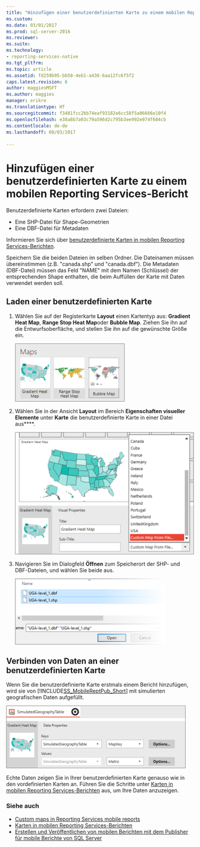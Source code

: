 ```yaml
---
title: "Hinzufügen einer benutzerdefinierten Karte zu einem mobilen Reporting Services-Bericht | Microsoft-Dokumentation"
ms.custom: 
ms.date: 03/01/2017
ms.prod: sql-server-2016
ms.reviewer: 
ms.suite: 
ms.technology:
- reporting-services-native
ms.tgt_pltfrm: 
ms.topic: article
ms.assetid: fd259b95-bb58-4eb1-a436-6aa12fc6f5f2
caps.latest.revision: 6
author: maggiesMSFT
ms.author: maggies
manager: erikre
ms.translationtype: HT
ms.sourcegitcommit: f3481fcc2bb74eaf93182e6cc58f5a06666e10f4
ms.openlocfilehash: e38a8b7a03c79a596d2c795b3ee992e974f604cb
ms.contentlocale: de-de
ms.lasthandoff: 08/03/2017

---
```

# <a name="add-a-custom-map-to-a-reporting-services-mobile-report"></a>Hinzufügen einer benutzerdefinierten Karte zu einem mobilen Reporting Services-Bericht
Benutzerdefinierte Karten erfordern zwei Dateien:  
* Eine SHP-Datei für Shape-Geometrien  
* Eine DBF-Datei für Metadaten  
  
Informieren Sie sich über [benutzerdefinierte Karten in mobilen Reporting Services-Berichten](../../reporting-services/mobile-reports/custom-maps-in-reporting-services-mobile-reports.md).  
  
Speichern Sie die beiden Dateien im selben Ordner. Die Dateinamen müssen übereinstimmen (z.B. "canada.shp" und "canada.dbf"). Die Metadaten (DBF-Datei) müssen das Feld "NAME" mit dem Namen (Schlüssel) der entsprechenden Shape enthalten, die beim Auffüllen der Karte mit Daten verwendet werden soll.   
  
## <a name="load-a-custom-map"></a>Laden einer benutzerdefinierten Karte  
  
1. Wählen Sie auf der Registerkarte **Layout** einen Kartentyp aus: **Gradient Heat Map**, **Range Stop Heat Map**oder **Bubble Map**. Ziehen Sie ihn auf die Entwurfsoberfläche, und stellen Sie ihn auf die gewünschte Größe ein.  
  
   ![SSMRP_MapsGallery](../../reporting-services/mobile-reports/media/ssmrp-mapsgallery.png)  
  
2. Wählen Sie in der Ansicht **Layout** im Bereich **Eigenschaften visueller Elemente** unter **Karte** die benutzerdefinierte Karte in einer Datei aus****.   
  
   ![SSMRP_SelectCustomMap](../../reporting-services/mobile-reports/media/ssmrp-selectcustommap.png)  
  
3. Navigieren Sie im Dialogfeld **Öffnen** zum Speicherort der SHP- und DBF-Dateien, und wählen Sie beide aus.   
  
   ![SSMRP_SelectDBFandSHP](../../reporting-services/mobile-reports/media/ssmrp-selectdbfandshp.png)  
  
## <a name="connect-data-to-a-custom-map"></a>Verbinden von Daten an einer benutzerdefinierten Karte  
Wenn Sie die benutzerdefinierte Karte erstmals einem Bericht hinzufügen, wird sie von [!INCLUDE[SS_MobileReptPub_Short](../../includes/ss-mobilereptpub-short.md)] mit simulierten geografischen Daten aufgefüllt.  
  
![SSMRP_MapsData](../../reporting-services/mobile-reports/media/ssmrp-mapsdata.png)  
  
Echte Daten zeigen Sie in Ihrer benutzerdefinierten Karte genauso wie in den vordefinierten Karten an. Führen Sie die Schritte unter [Karten in mobilen Reporting Services-Berichten](../../reporting-services/mobile-reports/maps-in-reporting-services-mobile-reports.md) aus, um Ihre Daten anzuzeigen.  
  
### <a name="see-also"></a>Siehe auch  
- [Custom maps in Reporting Services mobile reports](../../reporting-services/mobile-reports/custom-maps-in-reporting-services-mobile-reports.md)  
- [Karten in mobilen Reporting Services-Berichten](../../reporting-services/mobile-reports/maps-in-reporting-services-mobile-reports.md)  
- [Erstellen und Veröffentlichen von mobilen Berichten mit dem Publisher für mobile Berichte von SQL Server](../../reporting-services/mobile-reports/create-mobile-reports-with-sql-server-mobile-report-publisher.md)   
  
  
  
  

